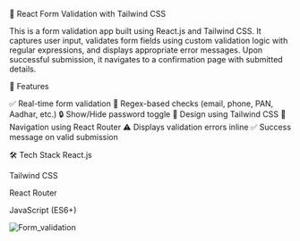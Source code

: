 🧾 React Form Validation with Tailwind CSS

This is a form validation app built using React.js and Tailwind CSS. It captures user input, validates form fields using custom validation logic with regular expressions, and displays appropriate error messages. Upon successful submission, it navigates to a confirmation page with submitted details.

🚀 Features

✅ Real-time form validation
🧪 Regex-based checks (email, phone, PAN, Aadhar, etc.)
🔒 Show/Hide password toggle
📱 Design using Tailwind CSS
🧭 Navigation using React Router
⚠️ Displays validation errors inline
✅ Success message on valid submission


🛠 Tech Stack
React.js

Tailwind CSS

React Router

JavaScript (ES6+)

![Form_validation](https://github.com/user-attachments/assets/7117a47d-b003-433e-8e6b-818199e3b483)



